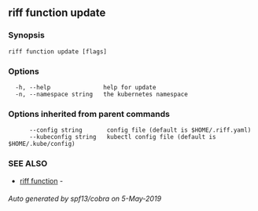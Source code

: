## riff function update



### Synopsis



```
riff function update [flags]
```

### Options

```
  -h, --help               help for update
  -n, --namespace string   the kubernetes namespace
```

### Options inherited from parent commands

```
      --config string       config file (default is $HOME/.riff.yaml)
      --kubeconfig string   kubectl config file (default is $HOME/.kube/config)
```

### SEE ALSO

* [riff function](riff_function.md)	 - 

###### Auto generated by spf13/cobra on 5-May-2019
